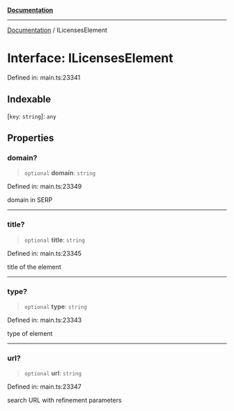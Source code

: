 [**Documentation**](../README.md)

***

[Documentation](../README.md) / ILicensesElement

# Interface: ILicensesElement

Defined in: main.ts:23341

## Indexable

\[`key`: `string`\]: `any`

## Properties

### domain?

> `optional` **domain**: `string`

Defined in: main.ts:23349

domain in SERP

***

### title?

> `optional` **title**: `string`

Defined in: main.ts:23345

title of the element

***

### type?

> `optional` **type**: `string`

Defined in: main.ts:23343

type of element

***

### url?

> `optional` **url**: `string`

Defined in: main.ts:23347

search URL with refinement parameters
